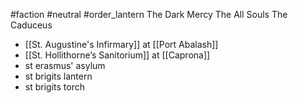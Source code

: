 #faction #neutral #order_lantern
The Dark Mercy
The All Souls
The Caduceus

- [[St. Augustine's Infirmary]] at [[Port Abalash]]
- [[St. Hollithorne’s Sanitorium]] at [[Caprona]]
- st erasmus' asylum
- st brigits lantern 
- st brigits torch

